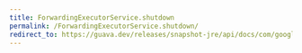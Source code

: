 ```yaml
---
title: ForwardingExecutorService.shutdown
permalink: /ForwardingExecutorService.shutdown/
redirect_to: https://guava.dev/releases/snapshot-jre/api/docs/com/google/common/util/concurrent/ForwardingExecutorService.html#shutdown--
---
```

